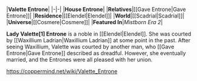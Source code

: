 |**Valette Entrone**|
|-|-|
|**House Entrone**|
|**Relatives**|[[Gave Entrone\|Gave Entrone]]|
|**Residence**|[[Elendel\|Elendel]]|
|**World**|[[Scadrial\|Scadrial]]|
|**Universe**|[[Cosmere\|Cosmere]]|
|**Featured In**|*Mistborn Era 2*|

**Lady Valette[1] Entrone** is a noble in [[Elendel\|Elendel]].
She was courted by [[Waxillium Ladrian\|Waxillium Ladrian]] at some point in the past. After seeing Waxillium, Valette was courted by another man, who [[Gave Entrone\|Gave Entrone]] described as dreadful. However, she eventually married, and the Entrones were all pleased with her union.



https://coppermind.net/wiki/Valette_Entrone